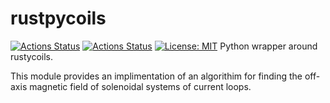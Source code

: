 # rustpycoils
[![Actions Status](https://github.com/jdrtommey/rustpycoils/workflows/Test/badge.svg)](https://github.com/jdrtommey/rustpycoils/actions)
[![Actions Status](https://github.com/jdrtommey/rustpycoils/workflows/LintFormat/badge.svg)](https://github.com/jdrtommey/rustpycoils/actions)
[![License: MIT](https://img.shields.io/badge/License-MIT-yellow.svg)](https://opensource.org/licenses/MIT)
Python wrapper around rustycoils. 

This module provides an implimentation of an algorithim for finding the off-axis magnetic field of solenoidal systems of current loops.


